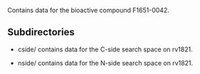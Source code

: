 Contains data for the bioactive compound F1651-0042.

## Subdirectories

- cside/ contains data for the C-side search space on rv1821.

- nside/ contains data for the N-side search space on rv1821.

